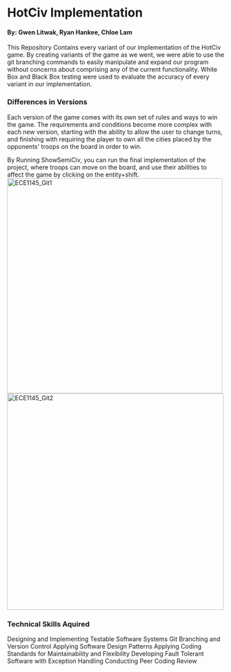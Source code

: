 <h1>HotCiv Implementation</h1>
<h4>By: Gwen Litwak, Ryan Hankee, Chloe Lam</h4>

This Repository Contains every variant of our implementation of the HotCiv game. By creating variants of the game as we went, we were able to use the git branching commands to easily manipulate and expand our program without concerns about comprising any of the current functionality. White Box and Black Box testing were used to evaluate the accuracy of every variant in our implementation.

<h3>Differences in Versions</h3>
Each version of the game comes with its own set of rules and ways to win the game. The requirements and conditions become more complex with each new version, starting with the ability to allow the user to change turns, and finishing with requiring the player to own all the cities placed by the opponents' troops on the board in order to win. 

By Running ShowSemiCiv, you can run the final implementation of the project, where troops can move on the board, and use their abilities to affect the game by clicking on the entity+shift.
<img width="499" alt="ECE1145_Git1" src="https://user-images.githubusercontent.com/77860961/235522579-26f174d6-4aac-4e69-802c-def1ef4d0590.PNG">
<img width="502" alt="ECE1145_Git2" src="https://user-images.githubusercontent.com/77860961/235522618-09d09386-f090-4150-b646-5e7fafa3ad68.PNG">

<h3>Technical Skills Aquired</h3>
Designing and Implementing Testable Software Systems
Git Branching and Version Control
Applying Software Design Patterns
Applying Coding Standards for Maintainability and Flexibility
Developing Fault Tolerant Software with Exception Handling
Conducting Peer Coding Review
